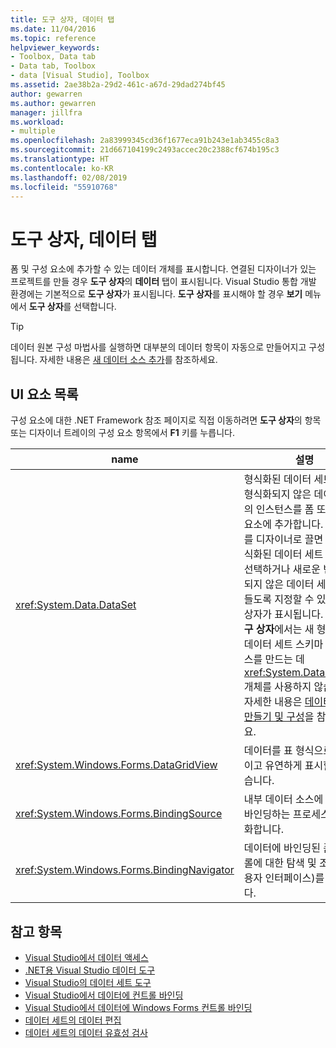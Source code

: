 ```yaml
---
title: 도구 상자, 데이터 탭
ms.date: 11/04/2016
ms.topic: reference
helpviewer_keywords:
- Toolbox, Data tab
- Data tab, Toolbox
- data [Visual Studio], Toolbox
ms.assetid: 2ae38b2a-29d2-461c-a67d-29dad274bf45
author: gewarren
ms.author: gewarren
manager: jillfra
ms.workload:
- multiple
ms.openlocfilehash: 2a83999345cd36f1677eca91b243e1ab3455c8a3
ms.sourcegitcommit: 21d667104199c2493accec20c2388cf674b195c3
ms.translationtype: HT
ms.contentlocale: ko-KR
ms.lasthandoff: 02/08/2019
ms.locfileid: "55910768"
---
```

# <a name="toolbox-data-tab"></a>도구 상자, 데이터 탭

폼 및 구성 요소에 추가할 수 있는 데이터 개체를 표시합니다. 연결된 디자이너가 있는 프로젝트를 만들 경우 **도구 상자**의 **데이터** 탭이 표시됩니다. Visual Studio 통합 개발 환경에는 기본적으로 **도구 상자**가 표시됩니다. **도구 상자**를 표시해야 할 경우 **보기** 메뉴에서 **도구 상자**를 선택합니다.

> [!TIP]
> 데이터 원본 구성 마법사를 실행하면 대부분의 데이터 항목이 자동으로 만들어지고 구성됩니다. 자세한 내용은 [새 데이터 소스 추가](../../data-tools/add-new-data-sources.md)를 참조하세요.

## <a name="ui-element-list"></a>UI 요소 목록

구성 요소에 대한 .NET Framework 참조 페이지로 직접 이동하려면 **도구 상자**의 항목 또는 디자이너 트레이의 구성 요소 항목에서 **F1** 키를 누릅니다.

|name|설명|
|----------|-----------------|
|<xref:System.Data.DataSet>|형식화된 데이터 세트 또는 형식화되지 않은 데이터 세트의 인스턴스를 폼 또는 구성 요소에 추가합니다. 이 개체를 디자이너로 끌면 기존 형식화된 데이터 세트 클래스를 선택하거나 새로운 빈 형식화되지 않은 데이터 세트를 만들도록 지정할 수 있는 대화 상자가 표시됩니다. **참고:**  **도구 상자**에서는 새 형식화된 데이터 세트 스키마 및 클래스를 만드는 데 <xref:System.Data.DataSet> 개체를 사용하지 않습니다. 자세한 내용은 [데이터 세트 만들기 및 구성](../../data-tools/create-and-configure-datasets-in-visual-studio.md)을 참조하세요.|
|<xref:System.Windows.Forms.DataGridView>|데이터를 표 형식으로 효과적이고 유연하게 표시할 수 있습니다.|
|<xref:System.Windows.Forms.BindingSource>|내부 데이터 소스에 컨트롤을 바인딩하는 프로세스를 간소화합니다.|
|<xref:System.Windows.Forms.BindingNavigator>|데이터에 바인딩된 폼의 컨트롤에 대한 탐색 및 조작 UI(사용자 인터페이스)를 나타냅니다.|

## <a name="see-also"></a>참고 항목

- [Visual Studio에서 데이터 액세스](../../data-tools/accessing-data-in-visual-studio.md)
- [.NET용 Visual Studio 데이터 도구](../../data-tools/visual-studio-data-tools-for-dotnet.md)
- [Visual Studio의 데이터 세트 도구](../../data-tools/dataset-tools-in-visual-studio.md)
- [Visual Studio에서 데이터에 컨트롤 바인딩](../../data-tools/bind-controls-to-data-in-visual-studio.md)
- [Visual Studio에서 데이터에 Windows Forms 컨트롤 바인딩](../../data-tools/bind-windows-forms-controls-to-data-in-visual-studio.md)
- [데이터 세트의 데이터 편집](../../data-tools/edit-data-in-datasets.md)
- [데이터 세트의 데이터 유효성 검사](../../data-tools/validate-data-in-datasets.md)